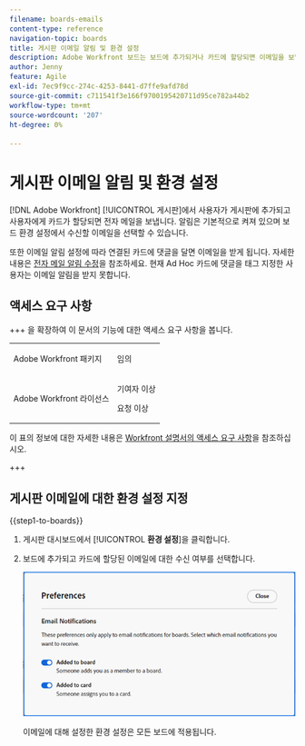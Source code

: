 ```yaml
---
filename: boards-emails
content-type: reference
navigation-topic: boards
title: 게시판 이메일 알림 및 환경 설정
description: Adobe Workfront 보드는 보드에 추가되거나 카드에 할당되면 이메일을 보냅니다.
author: Jenny
feature: Agile
exl-id: 7ec9f9cc-274c-4253-8441-d7ffe9afd78d
source-git-commit: c711541f3e166f9700195420711d95ce782a44b2
workflow-type: tm+mt
source-wordcount: '207'
ht-degree: 0%

---
```


# 게시판 이메일 알림 및 환경 설정

[!DNL Adobe Workfront] [!UICONTROL 게시판]에서 사용자가 게시판에 추가되고 사용자에게 카드가 할당되면 전자 메일을 보냅니다. 알림은 기본적으로 켜져 있으며 보드 환경 설정에서 수신할 이메일을 선택할 수 있습니다.

또한 이메일 알림 설정에 따라 연결된 카드에 댓글을 달면 이메일을 받게 됩니다. 자세한 내용은 [전자 메일 알림 수정](/help/quicksilver/workfront-basics/using-notifications/activate-or-deactivate-your-own-event-notifications.md)을 참조하세요. 현재 Ad Hoc 카드에 댓글을 태그 지정한 사용자는 이메일 알림을 받지 못합니다.

## 액세스 요구 사항

+++ 을 확장하여 이 문서의 기능에 대한 액세스 요구 사항을 봅니다.

<table style="table-layout:auto"> 
 <col> 
 <col> 
 <tbody> 
  <tr> 
   <td role="rowheader">Adobe Workfront 패키지</td> 
   <td> <p>임의</p> </td> 
  </tr> 
  <tr> 
   <td role="rowheader">Adobe Workfront 라이선스</td> 
   <td> 
   <p>기여자 이상</p> 
   <p>요청 이상</p>
   </td> 
  </tr> 
 </tbody> 
</table>

이 표의 정보에 대한 자세한 내용은 [Workfront 설명서의 액세스 요구 사항](/help/quicksilver/administration-and-setup/add-users/access-levels-and-object-permissions/access-level-requirements-in-documentation.md)을 참조하십시오.

+++

## 게시판 이메일에 대한 환경 설정 지정

{{step1-to-boards}}

1. 게시판 대시보드에서 [!UICONTROL **환경 설정**]&#x200B;을 클릭합니다.
1. 보드에 추가되고 카드에 할당된 이메일에 대한 수신 여부를 선택합니다.

   ![게시판 전자 메일 환경 설정](assets/boards-email-preferences.png)

   이메일에 대해 설정한 환경 설정은 모든 보드에 적용됩니다.

<!--

<div class="preview">

## Set the dark mode preference

>[!NOTE]
>
>If your organization's instance of Workfront has been onboarded to the Adobe Unified Experience, you can enable dark theme formatting for all of Adobe Experience Cloud through your preferences menu (your profile picture), and you will not see a separate dark mode option for Workfront Boards. For more information, see [Adobe Unified Experience for Workfront](/help/quicksilver/workfront-basics/navigate-workfront/workfront-navigation/adobe-unified-experience.md).

{{step1-to-boards}}

1. Click [!UICONTROL **Preferences**] on the boards dashboard.
1. In the Themes area, enable or disable Dark mode.

   The preference you set for dark mode applies to all of your boards and workstreams, and the dashboard.

</div>

-->
